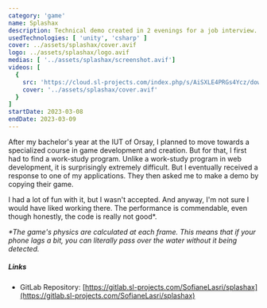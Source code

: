 ```yaml
---
category: 'game'
name: Splashax
description: Technical demo created in 2 evenings for a job interview.
usedTechnologies: [ 'unity', 'csharp' ]
cover: ../assets/splashax/cover.avif
logo: ../assets/splashax/logo.avif
medias: [ '../assets/splashax/screenshot.avif']
videos: [
  {
    src: 'https://cloud.sl-projects.com/index.php/s/AiSXLE4PRGs4Ycz/download',
    cover: '../assets/splashax/cover.avif'
  }
]
startDate: 2023-03-08
endDate: 2023-03-09
---
```


After my bachelor's year at the IUT of Orsay, I planned to move towards a specialized course in game development and creation. But for that, I first had to find a work-study program. Unlike a work-study program in web development, it is surprisingly extremely difficult. But I eventually received a response to one of my applications. They then asked me to make a demo by copying their game.

I had a lot of fun with it, but I wasn't accepted. And anyway, I'm not sure I would have liked working there. The performance is commendable, even though honestly, the code is really not good*.

*\*The game's physics are calculated at each frame. This means that if your phone lags a bit, you can literally pass over the water without it being detected.*

##### Links

- GitLab Repository: [https://gitlab.sl-projects.com/SofianeLasri/splashax](https://gitlab.sl-projects.com/SofianeLasri/splashax)